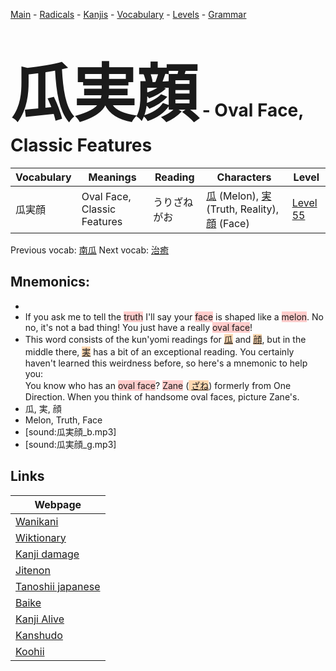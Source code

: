 <style> bigfont {font-size: 100px}</style>
[Main](../README.md) -
[Radicals](../radicals.md) -
[Kanjis](../kanjis.md) -
[Vocabulary](../vocabulary.md) -
[Levels](../levels.md) -
[Grammar](../grammar.md)
# <bigfont> 瓜実顔</bigfont> - Oval Face, Classic Features 

| Vocabulary | Meanings | Reading | Characters | Level |
| --- | --- | --- | --- | --- |
| 瓜実顔 | Oval Face, Classic Features | うりざねがお |  [瓜](../kanjis/瓜.md) (Melon), [実](../kanjis/実.md) (Truth, Reality), [顔](../kanjis/顔.md) (Face) | [Level 55](../levels/wk_level55.md) |

Previous vocab: [南瓜](南瓜.md) Next vocab: [治癒](治癒.md) 

## Mnemonics:

* 
* If you ask me to tell the <span style="background-color:#ffcccb"> truth</span> I'll say your <span style="background-color:#ffcccb"> face</span> is shaped like a <span style="background-color:#ffcccb"> melon</span>. No no, it's not a bad thing! You just have a really <span style="background-color:#ffcccb"> oval face</span>!
* This word consists of the kun'yomi readings for <span style="background-color:#fed8b1"> [瓜](https://jisho.org/search/瓜)</span> and <span style="background-color:#fed8b1"> [顔](https://jisho.org/search/顔)</span>, but in the middle there, <span style="background-color:#fed8b1"> [実](https://jisho.org/search/実)</span> has a bit of an exceptional reading. You certainly haven't learned this weirdness before, so here's a mnemonic to help you:<br />You know who has an <span style="background-color:#ffcccb"> oval face</span>? <span style="background-color:#ffcccb"> Zane</span> (<span style="background-color:#fed8b1"> [ざね](https://jisho.org/search/ざね)</span>) formerly from One Direction. When you think of handsome oval faces, picture Zane's.
* 瓜, 実, 顔
* Melon, Truth, Face
* [sound:瓜実顔_b.mp3]
* [sound:瓜実顔_g.mp3]


## Links 

| Webpage |
| --- |
| [Wanikani          ](https://www.wanikani.com/kanji/瓜実顔) |
| [Wiktionary        ](https://en.wiktionary.org/wiki/瓜実顔) |
| [Kanji damage      ](http://www.kanjidamage.com/kanji/search?utf8=✓&q=瓜実顔) |
| [Jitenon           ](https://jitenon.com/kanji/瓜実顔) |
| [Tanoshii japanese ](https://www.tanoshiijapanese.com/dictionary/kanji.cfm?k=瓜実顔) |
| [Baike             ](https://baike.baidu.com/item/瓜実顔) |
| [Kanji Alive       ](https://app.kanjialive.com/瓜実顔) |
| [Kanshudo          ](https://www.kanshudo.com/searchmn?q=瓜実顔) |
| [Koohii            ](https://kanji.koohii.com/study/kanji/瓜実顔) |
